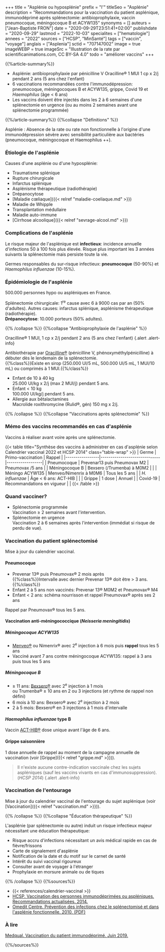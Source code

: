 +++
title = "Asplénie ou hyposplénie"
prefix = "l'"
titleSeo = "Asplénie"
description = "Recommandations pour la vaccination du patient asplénique, immunodéprimé après splénectomie: antibioprophylaxie, vaccin pneumocoque, méningocoque B et ACYW135"
synonyms = []
auteurs = ["Jean-Baptiste FRON"]
date = "2020-09-29T23:51:41+02:00"
publishdate = "2020-09-29"
lastmod = "2022-10-03"
specialites = ["hematologie"]
annees = "2022"
sources = ["HCSP", "MinSanté"]
tags = ["vaccin", "voyage"]
anglais = ["Asplenia"]
sctid = "707147002"
image = true
imageWEBP = true
imageSrc = "Illustration de la rate par scientificanimations.com, CC BY-SA 4.0"
todo = "améliorer vaccins"
+++

{{%article-summary%}}

- Asplénie: antibioprophylaxie par pénicilline V Oracilline® 1 MUI 1 cp x 2/j pendant 2 ans (5 ans chez l'enfant)
- 6 vaccinations recommandées contre l'immunodépression: pneumocoque, méningocoques B et ACYW135, grippe, Covid 19 et *Haemophilus* (âge < 6 ans)
- Les vaccins doivent être injectés dans les 2 à 6 semaines d'une splénectomie en urgence (ou au moins 2 semaines avant une splénectomie programmée)

{{%/article-summary%}}
{{%collapse "Définitions" %}}

Asplénie
: Absence de la rate ou rate non fonctionnelle à l'origine d'une immunodépression sévère avec sensibilité particulière aux bactéries (pneumocoque, méningocoque et Haemophilus ++).

### Étiologie de l'asplénie

Causes d'une asplénie ou d'une hyposplénie:

- Traumatisme splénique
- Rupture chirurgicale
- Infarctus splénique
- Asplénisme thérapeutique (radiothérapie)
- Drépanocytose
- [Maladie cœliaque]({{< relref "maladie-coeliaque.md" >}})
- Maladie de Whipple
- Transplantation médullaire
- Maladie auto-immune
- [Cirrhose alcoolique]({{< relref "sevrage-alcool.md" >}})

### Complications de l'asplénie

Le risque majeur de l'asplénique est **infectieux**: incidence annuelle d'infections 50 à 100 fois plus élevée. Risque plus important les 3 années suivants la splénectomie mais persiste toute la vie.

Germes responsables du sur-risque infectieux: **pneumocoque** (50-90%) et *Haemophilus influenzae* (10-15%).

### Épidémiologie de l'asplénie

500.000 personnes hypo ou aspléniques en France.

Splénectomie chirurgicale: 1<sup>re</sup> cause avec 6 à 9000 cas par an (50% d'adultes). Autres causes: infarctus splénique, asplénisme thérapeutique (radiothérapie).  
**Drépanocytose**: 10.000 porteurs (50% adultes).

{{% /collapse %}}
{{%collapse "Antibioprophylaxie de l'asplénie" %}}

Oracilline® 1 MUI, 1 cp x 2/j pendant 2 ans (5 ans chez l'enfant)
{.alert .alert-info}

Antibiothérapie par [Oracilline®](https://base-donnees-publique.medicaments.gouv.fr/affichageDoc.php?specid=67151899&typedoc=R) (pénicilline V, phénoxyméthylpénicilline) à débuter dès le lendemain de la splénectomie.  
{{%class%}}Existe en sirop (250.000 UI/5 mL, 500.000 UI/5 mL, 1 MUI/10 mL) ou comprimés à 1 MUI.{{%/class%}}

- Enfant de 10 à 40 kg  
  25.000 UI/kg x 2/j (max 2 MUI/j) pendant 5 ans.  
- Enfant < 10 kg  
  100.000 UI/kg/j pendant 5 ans.
- Allergie aux bêtalactamines  
  Macrolide roxithromycine (Rulid®, gén) 150 mg x 2/j.

{{% /collapse %}}
{{%collapse "Vaccinations après splénectomie" %}}

### Mémo des vaccins recommandés en cas d'asplénie

Vaccins à réaliser avant voire après une splénectomie.

{{< table title="Synthèse des vaccins à administrer en cas d'asplénie selon Calendrier vaccinal 2022 et HCSP 2014" class="table-wrap" >}}
| Germe           | Primo-vaccination            | Rappel           |
|-----------------|------------------------------|------------------|
| Pneumocoque     | Prevenar13 puis Pneumovax M2 | Pneumovax /5 ans |
| Méningocoque B  | Bexsero (/Trumenba) à M0M2   |                  |
| Méningo ACYW135 | Menveo/Nimenrix à M0M6       | Tous les 5 ans   |
| *H. influenzae* | Âge < 6 ans: ACT-HIB         |                  |
| Grippe          | 1 dose                       | Annuel           |
| Covid-19        | Recommandations en vigueur   |                  |
{{< /table >}}

### Quand vacciner?

- Splénectomie programmée  
  Vaccination ≥ 2 semaines avant l'intervention.
- Splénectomie en urgence  
  Vaccination 2 à 6 semaines après l'intervention (immédiat si risque de perdu de vue).

### Vaccination du patient splénectomisé

Mise à jour du calendrier vaccinal.

#### Pneumocoque

- Prevenar 13® puis Pneumovax® 2 mois après  
  {{%class%}}Intervalle avec dernier Prevenar 13® doit être > 3 ans.{{%/class%}}
- Enfant 2 à 5 ans non vaccinés: Prevenar 13® M0M2 et Pneumovax® M4
- Enfant < 2 ans: schéma nourrisson et rappel Pneumovax® après ses 2 ans

Rappel par Pneumovax® tous les 5 ans.

#### Vaccination anti-méningococcique (*Neisseria meningitidis*)

##### Méningocoque ACYW135

- [Menveo®](https://ec.europa.eu/health/documents/community-register/2021/20210129150720/anx_150720_fr.pdf) ou Nimenrix® avec 2<sup>e</sup> injection à 6 mois puis **rappel** tous les 5 ans
- Vacciné avant 7 ans contre méningocoque ACYW135: rappel à 3 ans puis tous les 5 ans

##### Méningocoque B

- ≥ 11 ans: [Bexsero®](https://ec.europa.eu/health/documents/community-register/2021/20210701152279/anx_152279_fr.pdf) avec 2<sup>e</sup> injection à 1 mois  
  ou Trumenba® ≥ 10 ans en 2 ou 3 injections (et rythme de rappel non défini)
- 6 mois à 10 ans: Bexsero® avec 2<sup>e</sup> injection à 2 mois
- 2 à 5 mois: Bexsero® en 3 injections à 1 mois d'intervalle

#### *Haemophilus influenzae* type B

Vaccin [ACT-HIB®](https://base-donnees-publique.medicaments.gouv.fr/affichageDoc.php?specid=61104024&typedoc=R) dose unique avant l'âge de 6 ans.

#### Grippe saisonnière

1 dose annuelle de rappel au moment de la campagne annuelle de vaccination (voir [Grippe]({{< relref "grippe.md" >}})).

> Il n'existe aucune contre-indication vaccinale chez les sujets aspléniques (sauf les vaccins vivants en cas d'immunosuppression). (*HCSP 2014*)
{.alert .alert-info}

### Vaccination de l'entourage

Mise à jour du calendrier vaccinal de l'entourage du sujet asplénique (voir [Vaccination]({{< relref "vaccination.md" >}})).

{{% /collapse %}}
{{%collapse "Éducation thérapeutique" %}}

L'asplénie (par splénectomie ou autre) induit un risque infectieux majeur nécessitant une éducation thérapeutique:

- Risque accru d'infections nécessitant un avis médical rapide en cas de fièvre/frissons
- Carte de signalement d'asplénie
- Notification de la date et du motif sur le carnet de santé
- Intérêt du suivi vaccinal rigoureux
- Consulter avant de voyager à l'étranger
- Prophylaxie en morsure animale ou de tiques

{{% /collapse %}}
{{%sources%}}

- {{< references/calendrier-vaccinal >}}
- [HCSP. Vaccination des personnes immunodéprimées ou aspléniques. Recommandations actualisées. 2014.](https://www.hcsp.fr/explore.cgi/avisrapportsdomaine?clefr=504)
- [Omedit Centre. Prévention des infections chez le splénectomisé et dans l'asplénie fonctionnelle. 2010. (PDF)](http://www.omedit-centre.fr/portail/gallery_files/site/136/2953/5062/5198.pdf)

### À lire

[Medqual. Vaccination du patient immunodéprimé. Juin 2019.](http://www.medqual.fr/images/slideshow/ATBR_Vaccin_04.pdf)

{{%/sources%}}
